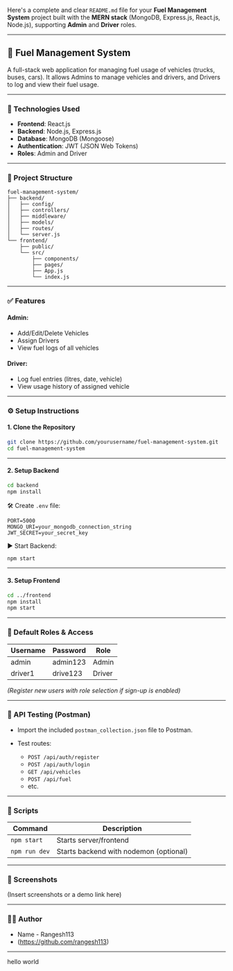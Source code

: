 Here's a complete and clear `README.md` file for your **Fuel Management System** project built with the **MERN stack** (MongoDB, Express.js, React.js, Node.js), supporting **Admin** and **Driver** roles.

---

## 🚛 Fuel Management System

A full-stack web application for managing fuel usage of vehicles (trucks, buses, cars).
It allows Admins to manage vehicles and drivers, and Drivers to log and view their fuel usage.

---

### 🔧 Technologies Used

* **Frontend**: React.js
* **Backend**: Node.js, Express.js
* **Database**: MongoDB (Mongoose)
* **Authentication**: JWT (JSON Web Tokens)
* **Roles**: Admin and Driver

---

### 📁 Project Structure

```
fuel-management-system/
├── backend/
│   ├── config/
│   ├── controllers/
│   ├── middleware/
│   ├── models/
│   ├── routes/
│   └── server.js
└── frontend/
    ├── public/
    └── src/
        ├── components/
        ├── pages/
        ├── App.js
        └── index.js
```

---

### ✅ Features

#### Admin:

* Add/Edit/Delete Vehicles
* Assign Drivers
* View fuel logs of all vehicles

#### Driver:

* Log fuel entries (litres, date, vehicle)
* View usage history of assigned vehicle

---

### ⚙️ Setup Instructions

#### 1. Clone the Repository

```bash
git clone https://github.com/yourusername/fuel-management-system.git
cd fuel-management-system
```

---

#### 2. Setup Backend

```bash
cd backend
npm install
```

🛠 Create `.env` file:

```
PORT=5000
MONGO_URI=your_mongodb_connection_string
JWT_SECRET=your_secret_key
```

▶️ Start Backend:

```bash
npm start
```

---

#### 3. Setup Frontend

```bash
cd ../frontend
npm install
npm start
```

---

### 🔑 Default Roles & Access

| Username | Password | Role   |
| -------- | -------- | ------ |
| admin    | admin123 | Admin  |
| driver1  | drive123 | Driver |

*(Register new users with role selection if sign-up is enabled)*

---

### 🧪 API Testing (Postman)

* Import the included `postman_collection.json` file to Postman.
* Test routes:

  * `POST /api/auth/register`
  * `POST /api/auth/login`
  * `GET /api/vehicles`
  * `POST /api/fuel`
  * etc.

---

### 📝 Scripts

| Command       | Description                            |
| ------------- | -------------------------------------- |
| `npm start`   | Starts server/frontend                 |
| `npm run dev` | Starts backend with nodemon (optional) |

---

### 📸 Screenshots

(Insert screenshots or a demo link here)

---

### 🙋‍♂️ Author

* Name - Rangesh113
* (https://github.com/rangesh113)

---

hello world

